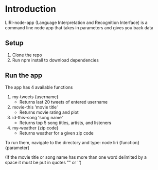 # Introduction
LIRI-node-app (Language Interpretation and Recognition Interface) is a command line node app that takes in parameters and gives you back data

## Setup
1. Clone the repo
2. Run npm install to download dependencies

## Run the app
The app has 4 available functions
1. my-tweets {username}
	* Returns last 20 tweets of entered username
2. movie-this 'movie title'
	* Returns movie rating and plot
3. id-this-song 'song name'
	* Returns top 5 song titles, artists, and listeners
4. my-weather {zip code}
	* Returns weather for a given zip code


To run them, navigate to the directory and type: node liri {function} {parameter}

(If the movie title or song name has more than one word delimited by a space it must be put in quotes "" or '')